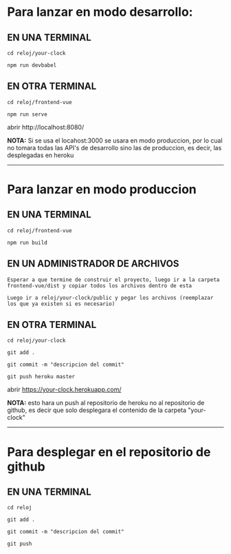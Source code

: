 # **Para lanzar en modo desarrollo:**

## **EN UNA TERMINAL**
```
cd reloj/your-clock
```
```
npm run devbabel
```
## **EN OTRA TERMINAL**
```
cd reloj/frontend-vue
```
```
npm run serve
```

abrir http://localhost:8080/


**NOTA:** Si se usa el locahost:3000 se usara en modo produccion, por lo cual no tomara todas las API's de desarrollo sino las de produccion, es decir, las desplegadas en heroku

-------------------------------------------------------------

# **Para lanzar en modo produccion**


## **EN UNA TERMINAL**
```
cd reloj/frontend-vue
```
```
npm run build
```

## **EN UN ADMINISTRADOR DE ARCHIVOS**
```
Esperar a que termine de construir el proyecto, luego ir a la carpeta frontend-vue/dist y copiar todos los archivos dentro de esta
```
```
Luego ir a reloj/your-clock/public y pegar los archivos (reemplazar los que ya existen si es necesario)
```

## **EN OTRA TERMINAL**
```
cd reloj/your-clock
```
```
git add .
```
```
git commit -m "descripcion del commit"
```
```
git push heroku master
```

abrir https://your-clock.herokuapp.com/

**NOTA:** esto hara un push al repositorio de heroku no al repositorio de github, es decir que solo desplegara el contenido de la carpeta "your-clock"

-------------------------------------------------------------

# **Para desplegar en el repositorio de github**

## **EN UNA TERMINAL**
```
cd reloj
```
```
git add .
```
```
git commit -m "descripcion del commit"
```
```
git push
```

